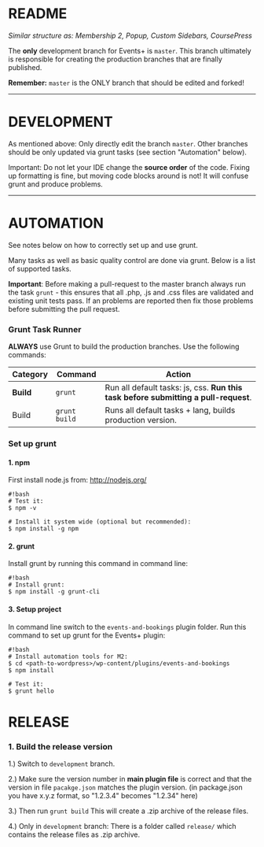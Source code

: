 # README

*Similar structure as: Membership 2, Popup, Custom Sidebars, CoursePress*

The **only** development branch for Events+ is `master`. This branch ultimately is responsible for creating the production branches that are finally published.


**Remember:** `master` is the ONLY branch that should be edited and forked!

-----

# DEVELOPMENT

As mentioned above: Only directly edit the branch `master`. Other branches should be only updated via grunt tasks (see section "Automation" below).

Important: Do not let your IDE change the **source order** of the code. Fixing up formatting is fine, but moving code blocks around is not! It will confuse grunt and produce problems.

-----

# AUTOMATION

See notes below on how to correctly set up and use grunt. 

Many tasks as well as basic quality control are done via grunt. Below is a list of supported tasks.

**Important**: Before making a pull-request to the master branch always run the task `grunt` - this ensures that all .php, .js and .css files are validated and existing unit tests pass. If an problems are reported then fix those problems before submitting the pull request.

### Grunt Task Runner  

**ALWAYS** use Grunt to build the production branches. Use the following commands:  

Category | Command | Action
---------| ------- | ------
**Build** | `grunt` | Run all default tasks: js, css. **Run this task before submitting a pull-request**.
Build | `grunt build` | Runs all default tasks + lang, builds production version.


### Set up grunt

#### 1. npm

First install node.js from: <http://nodejs.org/>  

```
#!bash 
# Test it:
$ npm -v

# Install it system wide (optional but recommended):
$ npm install -g npm
```

#### 2. grunt

Install grunt by running this command in command line:

```
#!bash 
# Install grunt:
$ npm install -g grunt-cli
```

#### 3. Setup project

In command line switch to the `events-and-bookings` plugin folder. Run this command to set up grunt for the Events+ plugin:

```
#!bash 
# Install automation tools for M2:
$ cd <path-to-wordpress>/wp-content/plugins/events-and-bookings
$ npm install

# Test it:
$ grunt hello
```


# RELEASE

### 1. Build the release version

1.) Switch to `development` branch.

2.) Make sure the version number in **main plugin file** is correct and that the version in file `pacakge.json` matches the plugin version. (in package.json you have x.y.z format, so "1.2.3.4" becomes "1.2.34" here)

3.) Then run `grunt build` This will create a .zip archive of the release files.

4.) Only in `development` branch: There is a folder called `release/` which contains the release files as .zip archive.


